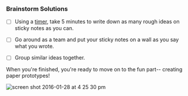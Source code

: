 ### Brainstorm Solutions

- [ ] Using a [timer](https://www.google.com/#q=timer), take 5 minutes to write down as many rough ideas on sticky notes as you can.

- [ ] Go around as a team and put your sticky notes on a wall as you say what you wrote.

- [ ] Group similar ideas together.

When you're finished, you're ready to move on to the fun part-- creating paper prototypes!

![screen shot 2016-01-28 at 4 25 30 pm](https://cloud.githubusercontent.com/assets/100216/12662189/d40df98c-c5db-11e5-9517-e3d613a904b9.png)
